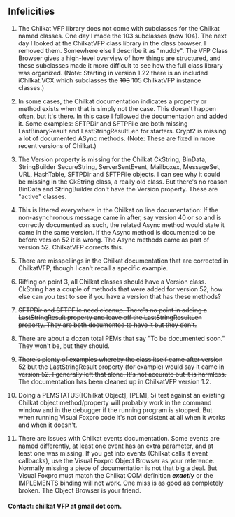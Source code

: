 ## Infelicities

1) The Chilkat VFP library does not come with subclasses for the Chilkat named classes.
One day I made the 103 subclasses (now 104). The next day I looked at the ChilkatVFP class library in the class browser. I removed them. 
Somewhere else I describe it as "muddy". The VFP Class Browser gives a high-level overview of how things are structured, and these subclasses made it more difficult to see how the full class library was organized. (Note: Starting in version 1.22 there is an included iChilkat.VCX which subclasses the ~~103~~ 105 ChilkatVFP instance classes.)

2) In some cases, the Chilkat documentation indicates a property or method exists when that is simply not the case. This doesn't happen often, but it's there. In this case I followed the documentation and added it. Some examples: SFTPDir and SFTPFile are both missing LastBinaryResult and LastStringResultLen for starters. Crypt2 is missing a lot of documented ASync methods. (Note: These are fixed in more recent versions of Chilkat.)

3) The Version property is missing for the Chilkat CkString, BinData, StringBuilder SecureString, ServerSentEvent, Mailboxex, MessageSet, URL, HashTable, SFTPDir and SFTPFile objects. I can see why it could be missing in the CkString class, a really old class. But there's no reason BinData and StringBuilder don't have the Version property. These are "active" classes. 

4) This is littered everywhere in the Chilkat on line documentation: If the non-asynchronous message came in after, say version 40 or so and is correctly documented as such, the related Async method would state it came in the same version. If the Async method is documented to be before version 52 it is wrong. The Async methods came as part of version 52. ChilkatVFP corrects this.

5) There are misspellings in the Chilkat documentation that are corrected in ChilkatVFP, though I can't recall a specific example.

6) Riffing on point 3, all Chilkat classes should have a Version class. CkString has a couple of methods that were added for version 52, how else can you test to see if you have a version that has these methods?

7) ~~SFTPDir and SFTPFile need cleanup. There's no point in adding a LastStringResult property and leave off the LastStringResultLen property. They are both documented to have it but they don't.~~

8) There are about a dozen total PEMs that say "To be documented soon." They won't be, but they should.

9) ~~There's plenty of examples whereby the class itself came after version 52 but the LastStringResult property (for example) would say it came in version 52. I generally left that alone. It's not accurate but it is harmless.~~ The documentation has been cleaned up in ChilkatVFP version 1.2.

10) Doing a PEMSTATUS([Chilkat Object], [PEM], 5) test against an existing Chilkat object method/property will probably work in the command window and in the debugger if the running program is stopped. But when running Visual Foxpro code it's not consistent at all when it works and when it doesn't.

11) There are issues with Chilkat events documentation. Some events are named differently, at least one event has an extra parameter, and at least one was missing. If you get into events (Chilkat calls it event callbacks), use the Visual Foxpro Object Browser as your reference. Normally missing a piece of documentation is not that big a deal. But Visual Foxpro must match the Chilkat COM definition ***exactly*** or the IMPLEMENTS binding will not work. One miss is as good as completely broken. The Object Browser is your friend.

#### Contact: chilkat VFP at gmail dot com.
